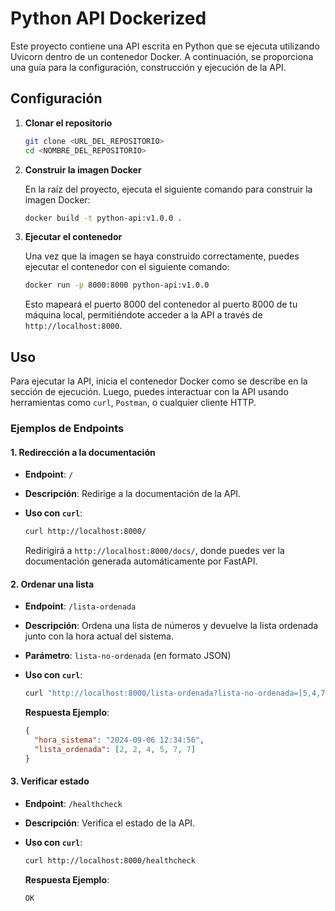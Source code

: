 # Python API Dockerized

Este proyecto contiene una API escrita en Python que se ejecuta utilizando Uvicorn
dentro de un contenedor Docker. A continuación, se proporciona una guía para la configuración,
construcción y ejecución de la API.

## Configuración

1. **Clonar el repositorio**

   ```bash
   git clone <URL_DEL_REPOSITORIO>
   cd <NOMBRE_DEL_REPOSITORIO>
   ```

2. **Construir la imagen Docker**

   En la raíz del proyecto, ejecuta el siguiente comando para construir la imagen Docker:

   ```bash
   docker build -t python-api:v1.0.0 .
   ```

3. **Ejecutar el contenedor**

   Una vez que la imagen se haya construido correctamente, puedes ejecutar el contenedor con el
   siguiente comando:

   ```bash
   docker run -p 8000:8000 python-api:v1.0.0
   ```

   Esto mapeará el puerto 8000 del contenedor al puerto 8000 de tu máquina local,
   permitiéndote acceder a la API a través de `http://localhost:8000`.

## Uso

Para ejecutar la API, inicia el contenedor Docker como se describe en la sección de ejecución.
Luego, puedes interactuar con la API usando herramientas como `curl`, `Postman`, o cualquier cliente HTTP.

### Ejemplos de Endpoints

#### 1. Redirección a la documentación

- **Endpoint**: `/`
- **Descripción**: Redirige a la documentación de la API.
- **Uso con `curl`**:

  ```bash
  curl http://localhost:8000/
  ```

  Redirigirá a `http://localhost:8000/docs/`, donde puedes ver la documentación generada
  automáticamente por FastAPI.

#### 2. Ordenar una lista

- **Endpoint**: `/lista-ordenada`
- **Descripción**: Ordena una lista de números y devuelve la lista ordenada junto
 con la hora actual del sistema.
- **Parámetro**: `lista-no-ordenada` (en formato JSON)
- **Uso con `curl`**:

  ```bash
  curl "http://localhost:8000/lista-ordenada?lista-no-ordenada=[5,4,7,2,7,2]"
  ```

  **Respuesta Ejemplo**:

  ```json
  {
    "hora_sistema": "2024-09-06 12:34:56",
    "lista_ordenada": [2, 2, 4, 5, 7, 7]
  }
  ```

#### 3. Verificar estado

- **Endpoint**: `/healthcheck`
- **Descripción**: Verifica el estado de la API.
- **Uso con `curl`**:

  ```bash
  curl http://localhost:8000/healthcheck
  ```

  **Respuesta Ejemplo**:

  ```text
  OK
  ```
